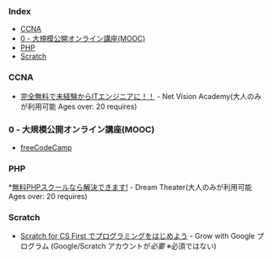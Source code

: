 ### Index

* [CCNA](#ccna)
* [0 - 大規模公開オンライン講座(MOOC)](#0---mooc)
* [PHP](#php)
* [Scratch](#scratch)


### CCNA

* [完全無料で未経験からITエンジニアに！！](https://www.netvisionacademy.com/lp/?atnct=netvision_0100p82300kuup-5032d6cab5a2d4234f64b17ff0c3854f) - Net Vision Academy(大人のみが利用可能 Ages over: 20 requires)

  
### <a id="0---mooc"></a>0 - 大規模公開オンライン講座(MOOC)

* [freeCodeCamp](https://www.freecodecamp.org/japanese)

### PHP 

*[無料PHPスクールなら解決できます!](https://www.dt30.net/phpschool/) - Dream Theater(大人のみが利用可能 Ages over: 20 requires)


### Scratch

* [Scratch for CS First でプログラミングをはじめよう](https://csfirst.withgoogle.com/c/cs-first/ja/welcome-to-cs-first/overview.html) - Grow with Google プログラム (Google/Scratch アカウントが*必要* ※必須ではない)
